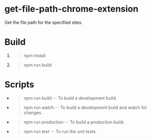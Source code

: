 # get-file-path-chrome-extension
Get the file path for the specified sites.

# Build
1. > npm install
2. > npm run build

# Scripts
+ > npm run build
⋅⋅⋅ To build a development build.
+ > npm run watch
⋅⋅⋅ To build a development build and watch for changes.
+ > npm run production
⋅⋅⋅ To build a production build.
+ > npm run test
⋅⋅⋅ To run the unit tests.